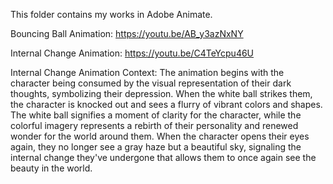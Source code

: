 This folder contains my works in Adobe Animate.

Bouncing Ball Animation:
https://youtu.be/AB_y3azNxNY

Internal Change Animation:
https://youtu.be/C4TeYcpu46U

Internal Change Animation Context:
The animation begins with the character being consumed by the visual representation of their dark thoughts, symbolizing their depression. When the white ball strikes them, the character is knocked out and sees a flurry of vibrant colors and shapes. The white ball signifies a moment of clarity for the character, while the colorful imagery represents a rebirth of their personality and renewed wonder for the world around them. When the character opens their eyes again, they no longer see a gray haze but a beautiful sky, signaling the internal change they've undergone that allows them to once again see the beauty in the world.
